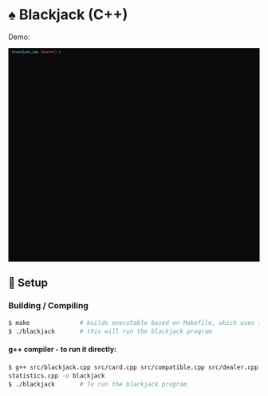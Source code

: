 # ♠️ Blackjack (C++)
Demo:

<img alt="Blackjack Demo" style="display: block; margin-left: auto; margin-right: auto; width: fit-content;" src="data/demo.gif" />


## 🔧 Setup


### Building / Compiling

```sh
$ make              # builds executable based on Makefile, which uses the g++ compiler
$ ./blackjack       # this will run the blackjack program
```

#### g++ compiler - to run it directly:
```sh
$ g++ src/blackjack.cpp src/card.cpp src/compatible.cpp src/dealer.cpp src/deck.cpp src/game.cpp src/human.cpp src/player.cpp src/print.cpp src/statistics.cpp -std=c++17 -o blackjack
statistics.cpp -o blackjack
$ ./blackjack       # To run the blackjack program
```

